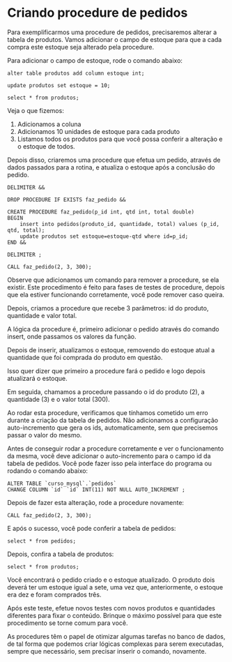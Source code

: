 # Criando procedure de pedidos

Para exemplificarmos uma procedure de pedidos, precisaremos alterar a tabela de produtos. Vamos adicionar o campo de estoque para que a cada compra este estoque seja alterado pela procedure.

Para adicionar o campo de estoque, rode o comando abaixo:

```
alter table produtos add column estoque int;

update produtos set estoque = 10;

select * from produtos;
```

Veja o que fizemos:

1. Adicionamos a coluna 
2. Adicionamos 10 unidades de estoque para cada produto 
3. Listamos todos os produtos para que você possa conferir a alteração e o estoque de todos.

Depois disso, criaremos uma procedure que efetua um pedido, através de dados passados para a rotina, e atualiza o estoque após a conclusão do pedido.

```
DELIMITER &&

DROP PROCEDURE IF EXISTS faz_pedido &&

CREATE PROCEDURE faz_pedido(p_id int, qtd int, total double)
BEGIN
	insert into pedidos(produto_id, quantidade, total) values (p_id, qtd, total);
    update produtos set estoque=estoque-qtd where id=p_id;
END &&

DELIMITER ;

CALL faz_pedido(2, 3, 300);
```

Observe que adicionamos um comando para remover a procedure, se ela existir. Este procedimento é feito para fases de testes de procedure, depois que ela estiver funcionando corretamente, você pode remover caso queira.

Depois, criamos a procedure que recebe 3 parâmetros: id do produto, quantidade e valor total.

A lógica da procedure é, primeiro adicionar o pedido através do comando insert, onde passamos os valores da função.

Depois de inserir, atualizamos o estoque, removendo do estoque atual a quantidade que foi comprada do produto em questão.

Isso quer dizer que primeiro a procedure fará o pedido e logo depois atualizará o estoque.

Em seguida, chamamos a procedure passando o id do produto (2), a quantidade (3) e o valor total (300).

Ao rodar esta procedure, verificamos que tínhamos cometido um erro durante a criação da tabela de pedidos. Não adicionamos a configuração auto-incremento que gera os ids, automaticamente, sem que precisemos passar o valor do mesmo.

Antes de conseguir rodar a procedure corretamente e ver o funcionamento da mesma, você deve adicionar o auto-incremento para o campo id da tabela de pedidos. Você pode fazer isso pela interface do programa ou rodando o comando abaixo:

```
ALTER TABLE `curso_mysql`.`pedidos` 
CHANGE COLUMN `id` `id` INT(11) NOT NULL AUTO_INCREMENT ;
```

Depois de fazer esta alteração, rode a procedure novamente:

```
CALL faz_pedido(2, 3, 300);
```

E após o sucesso, você pode conferir a tabela de pedidos:

```
select * from pedidos;
```

Depois, confira a tabela de produtos:

```
select * from produtos;
```

Você encontrará o pedido criado e o estoque atualizado. O produto dois deverá ter um estoque igual a sete, uma vez que, anteriormente, o estoque era dez e foram comprados três.

Após este teste, efetue novos testes com novos produtos e quantidades diferentes para fixar o conteúdo. Brinque o máximo possível para que este procedimento se torne comum para você.

As procedures têm o papel de otimizar algumas tarefas no banco de dados, de tal forma que podemos criar lógicas complexas para serem executadas, sempre que necessário, sem precisar inserir o comando, novamente.